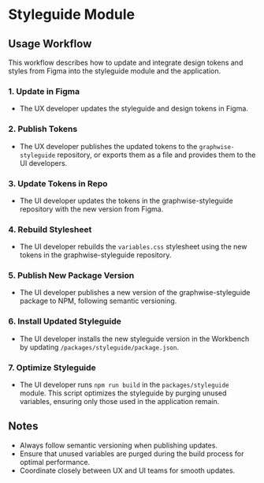 # Styleguide Module

## Usage Workflow

This workflow describes how to update and integrate design tokens and styles from Figma into the styleguide module and the application.

### 1. Update in Figma
- The UX developer updates the styleguide and design tokens in Figma.

### 2. Publish Tokens
- The UX developer publishes the updated tokens to the `graphwise-styleguide` repository, or exports them as a file and provides them to the UI developers.

### 3. Update Tokens in Repo
- The UI developer updates the tokens in the graphwise-styleguide repository with the new version from Figma.

### 4. Rebuild Stylesheet
- The UI developer rebuilds the `variables.css` stylesheet using the new tokens in the graphwise-styleguide repository.

### 5. Publish New Package Version
- The UI developer publishes a new version of the graphwise-styleguide package to NPM, following semantic versioning.

### 6. Install Updated Styleguide
- The UI developer installs the new styleguide version in the Workbench by updating `/packages/styleguide/package.json`.

### 7. Optimize Styleguide
- The UI developer runs `npm run build` in the `packages/styleguide` module. This script optimizes the styleguide by purging unused variables, ensuring only those used in the application remain.

## Notes
- Always follow semantic versioning when publishing updates.
- Ensure that unused variables are purged during the build process for optimal performance.
- Coordinate closely between UX and UI teams for smooth updates.



